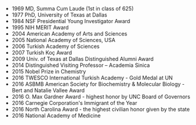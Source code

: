 * 1969 MD, Summa Cum Laude (1st in class of 625)
* 1977 PhD, University of Texas at Dallas
* 1984 NSF Presidential Young Investigator Award
* 1995 NIH MERIT Award
* 2004 American Academy of Arts and Sciences
* 2005 National Academy of Sciences, USA
* 2006 Turkish Academy of Sciences
* 2007 Turkish Koç Award
* 2009 Univ. of Texas at Dallas Distinguished Alumni Award
* 2014 Distinguished Visiting Professor – Academia Sinica
* 2015 Nobel Prize in Chemistry
* 2016 TWESCO International Turkish Academy - Gold Medal at UN
* 2016 ASBMB American Society for Biochemistry & Molecular Biology - Bert and Natalie Vallee Award
* 2016 O. Max Gardner Award - highest honor by UNC Board of Governors
* 2016 Carnegie Corporation's Immigrant of the Year
* 2016 North Carolina Award - the highest civilian honor given by the state
* 2016 National Academy of Medicine
